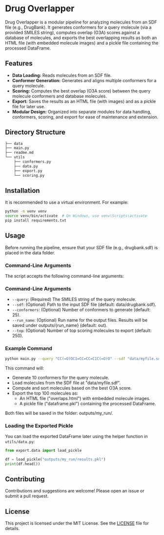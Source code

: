# Drug Overlapper

Drug Overlapper is a modular pipeline for analyzing molecules from an SDF file (e.g., DrugBank). It generates conformers for a query molecule (via a provided SMILES string), computes overlap (O3A) scores against a database of molecules, and exports the best overlapping results as both an HTML file (with embedded molecule images) and a pickle file containing the processed DataFrame.

## Features

- **Data Loading:** Reads molecules from an SDF file.
- **Conformer Generation:** Generates and aligns multiple conformers for a query molecule.
- **Scoring:** Computes the best overlap (O3A score) between the query molecule conformers and database molecules.
- **Export:** Saves the results as an HTML file (with images) and as a pickle file for later use.
- **Modular Design:** Organized into separate modules for data handling, conformers, scoring, and export for ease of maintenance and extension.

## Directory Structure

```bash
├── data
├── main.py
├── readme.md
└── utils
    ├── conformers.py
    ├── data.py
    ├── export.py
    └── scoring.py
```
## Installation

It is recommended to use a virtual environment. For example:

```bash
python -m venv venv
source venv/bin/activate  # On Windows, use venv\Scripts\activate
pip install requirements.txt
```

## Usage

Before running the pipeline, ensure that your SDF file (e.g., drugbank.sdf) is placed in the data folder.

### Command-Line Arguments

The script accepts the following command-line arguments:

### Command-Line Arguments

- `--query`: (Required) The SMILES string of the query molecule.
- `--sdf`: (Optional) Path to the input SDF file (default: data/drugbank.sdf).
- `--conformers`: (Optional) Number of conformers to generate (default: 25).
- `--run_name`: (Optional) Run name for the output files. Results will be saved under outputs/{run_name} (default: out).
- `--top`: (Optional) Number of top scoring molecules to export (default: 250).

### Example Command

```bash
python main.py --query "CC(=O)OC1=CC=CC=C1C(=O)O" --sdf "data/myfile.sdf" --conformers 10 --run_name "my_run" --top 100
```

This command will:

- Generate 10 conformers for the query molecule.
- Load molecules from the SDF file at "data/myfile.sdf".
- Compute and sort molecules based on the best O3A score.
- Export the top 100 molecules as:
    - An HTML file ("overlaps.html") with embedded molecule images.
    - A pickle file ("dataframe.pkl") containing the processed DataFrame.

Both files will be saved in the folder: outputs/my_run/.

### Loading the Exported Pickle 

You can load the exported DataFrame later using the helper function in `utils/data.py`:

```python
from export.data import load_pickle 

df = load_pickle("outputs/my_run/results.pkl")
print(df.head())
``` 

## Contributing 

Contributions and suggestions are welcome! Please open an issue or submit a pull request.

## License

This project is licensed under the MIT License. See the [LICENSE](LICENSE) file for details.